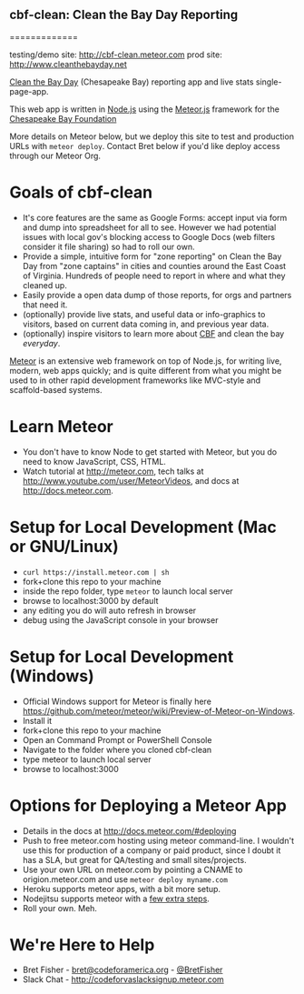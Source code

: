## cbf-clean: Clean the Bay Day Reporting
=============

testing/demo site: http://cbf-clean.meteor.com
prod site: http://www.cleanthebayday.net

[Clean the Bay Day](http://www.cbf.org/clean) (Chesapeake Bay) reporting app and live stats single-page-app.

This web app is written in [Node.js](http://nodejs.org) using the [Meteor.js](http://meteor.com) framework for the [Chesapeake Bay Foundation](http://www.cbf.org/)

More details on Meteor below, but we deploy this site to test and production URLs with `meteor deploy`. Contact Bret below if you'd like deploy access through our Meteor Org.

Goals of cbf-clean
==================
* It's core features are the same as Google Forms: accept input via form and dump into spreadsheet for all to see. However we had potential issues with local gov's blocking access to Google Docs (web filters consider it file sharing) so had to roll our own.
* Provide a simple, intuitive form for "zone reporting" on Clean the Bay Day from "zone captains" in cities and counties around the East Coast of Virginia. Hundreds of people need to report in where and what they cleaned up.
* Easily provide a open data dump of those reports, for orgs and partners that need it.
* (optionally) provide live stats, and useful data or info-graphics to visitors, based on current data coming in, and previous year data.
* (optionally) inspire visitors to learn more about [CBF](http://www.cbf.org) and clean the bay *everyday*.

[Meteor](http://meteor.com) is an extensive web framework on top of Node.js, for writing live, modern, web apps quickly; and is quite different from what you might be used to in other rapid development frameworks like MVC-style and scaffold-based systems.

Learn Meteor
==========================
* You don't have to know Node to get started with Meteor, but you do need to know JavaScript, CSS, HTML.
* Watch tutorial at http://meteor.com, tech talks at http://www.youtube.com/user/MeteorVideos, and docs at http://docs.meteor.com.

Setup for Local Development (Mac or GNU/Linux)
===========================
* `curl https://install.meteor.com | sh`
* fork+clone this repo to your machine
* inside the repo folder, type `meteor` to launch local server
* browse to localhost:3000 by default
* any editing you do will auto refresh in browser
* debug using the JavaScript console in your browser

Setup for Local Development (Windows)
===========================
* Official Windows support for Meteor is finally here https://github.com/meteor/meteor/wiki/Preview-of-Meteor-on-Windows.
* Install it
* fork+clone this repo to your machine
* Open an Command Prompt or PowerShell Console
* Navigate to the folder where you cloned cbf-clean
* type meteor to launch local server
* browse to localhost:3000

Options for Deploying a Meteor App
===========================
* Details in the docs at http://docs.meteor.com/#deploying
* Push to free meteor.com hosting using meteor command-line. I wouldn't use this for production of a company or paid product, since I doubt it has a SLA, but great for QA/testing and small sites/projects.
* Use your own URL on meteor.com by pointing a CNAME to origion.meteor.com and use `meteor deploy myname.com`
* Heroku supports meteor apps, with a bit more setup.
* Nodejitsu supports meteor with a [few extra steps](https://gist.github.com/blakmatrix/3038654).
* Roll your own. Meh.

We're Here to Help
=====================
* Bret Fisher - bret@codeforamerica.org - [@BretFisher](http://twitter.com/BretFisher)
* Slack Chat - http://codeforvaslacksignup.meteor.com
